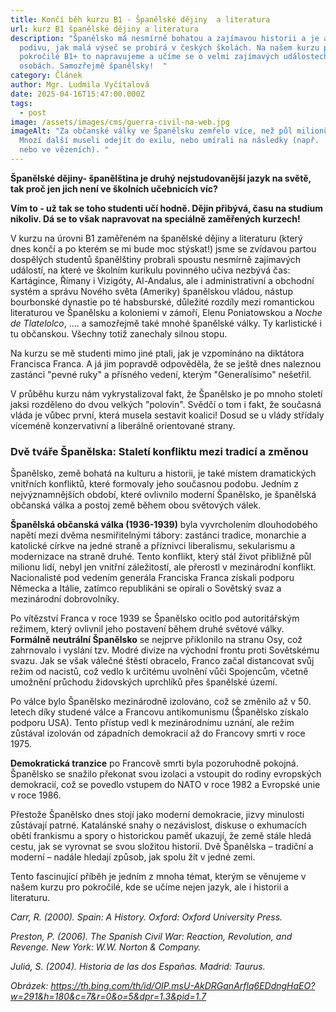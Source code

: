 ```yaml
---
title: Končí běh kurzu B1 - Španělské dějiny  a literatura
url: kurz B1 španělské dějiny a literatura
description: "Španělsko má nesmírně bohatou a zajímavou historii a je až k
  podivu, jak malá výseč se probírá v českých školách. Na našem kurzu pro
  pokročilé B1+ to napravujeme a učíme se o velmi zajímavých událostech i
  osobách. Samozřejmě španělsky!  "
category: Článek
author: Mgr. Ludmila Vyčítalová
date: 2025-04-16T15:47:00.000Z
tags:
  - post
image: /assets/images/cms/guerra-civil-na-web.jpg
imageAlt: "Za občanské války ve Španělsku zemřelo více, než půl milionů lidí.
  Mnozí další museli odejít do exilu, nebo umírali na následky (např.  hladem,
  nebo ve vězeních). "
---
```

**Španělské dějiny- španělština je druhý nejstudovanější jazyk na světě, tak proč jen jich není ve školních učebnicích víc?** 

**Vím to - už tak se toho studenti učí hodně. Dějin přibývá, času na studium nikoliv. Dá se to však napravovat na speciálně zaměřených kurzech!** 

V kurzu na úrovni B1 zaměřeném na španělské dějiny a literaturu (který dnes končí a po kterém se mi bude moc stýskat!) jsme se zvídavou partou dospělých studentů španělštiny probrali spoustu nesmírně zajímavých událostí, na které ve školním kurikulu povinného učiva nezbývá čas: Kartágince, Římany i Vizigóty, 
Al-Andalus, ale i administrativní a obchodní systém a správu Nového světa (Ameriky) španělskou vládou, nástup bourbonské dynastie po té habsburské, důležité rozdíly mezi romantickou literaturou ve Španělsku a koloniemi v zámoří, Elenu Poniatowskou a *Noche de Tlatelolco*, .... a samozřejmě také mnohé španělské války. Ty karlistické i tu občanskou. Všechny totiž zanechaly silnou stopu.

Na kurzu se mě studenti mimo jiné ptali, jak je vzpomínáno na diktátora Francisca Franca. A já jim popravdě odpověděla, že se ještě dnes naleznou zastánci "pevné ruky" a přísného vedení, kterým "Generalísimo" nešetřil. 

V průběhu kurzu nám vykrystalizoval fakt, že Španělsko je po mnoho století jaksi rozděleno do dvou velkých "polovin". Svědčí o tom i fakt, že současná vláda je vůbec první, která musela sestavit koalici! Dosud se u vlády střídaly víceméně konzervativní a liberálně orientované strany. 

### Dvě tváře Španělska: Staletí konfliktu mezi tradicí a změnou

Španělsko, země bohatá na kulturu a historii, je také místem dramatických vnitřních konfliktů, které formovaly jeho současnou podobu. Jedním z nejvýznamnějších období, které ovlivnilo moderní Španělsko, je španělská občanská válka a postoj země během obou světových válek.

**Španělská občanská válka (1936-1939)** byla vyvrcholením dlouhodobého napětí mezi dvěma nesmiřitelnými tábory: zastánci tradice, monarchie a katolické církve na jedné straně a příznivci liberalismu, sekularismu a modernizace na straně druhé. Tento konflikt, který stál život přibližně půl milionu lidí, nebyl jen vnitřní záležitostí, ale přerostl v mezinárodní konflikt. Nacionalisté pod vedením generála Franciska Franca získali podporu Německa a Itálie, zatímco republikáni se opírali o Sovětský svaz a mezinárodní dobrovolníky.

Po vítězství Franca v roce 1939 se Španělsko ocitlo pod autoritářským režimem, který ovlivnil jeho postavení během druhé světové války. **Formálně neutrální Španělsko** se nejprve přiklonilo na stranu Osy, což zahrnovalo i vyslání tzv. Modré divize na východní frontu proti Sovětskému svazu. Jak se však válečné štěstí obracelo, Franco začal distancovat svůj režim od nacistů, což vedlo k určitému uvolnění vůči Spojencům, včetně umožnění průchodu židovských uprchlíků přes španělské území.

Po válce bylo Španělsko mezinárodně izolováno, což se změnilo až v 50. letech díky studené válce a Francovu antikomunismu (Španělsko získalo podporu USA). Tento přístup vedl k mezinárodnímu uznání, ale režim zůstával izolován od západních demokracií až do Francovy smrti v roce 1975.

**Demokratická tranzice** po Francově smrti byla pozoruhodně pokojná. Španělsko se snažilo překonat svou izolaci a vstoupit do rodiny evropských demokracií, což se povedlo vstupem do NATO v roce 1982 a Evropské unie v roce 1986.

Přestože Španělsko dnes stojí jako moderní demokracie, jizvy minulosti zůstávají patrné. Katalánské snahy o nezávislost, diskuse o exhumacích obětí frankismu a spory o historickou paměť ukazují, že země stále hledá cestu, jak se vyrovnat se svou složitou historií. Dvě Španělska – tradiční a moderní – nadále hledají způsob, jak spolu žít v jedné zemi. 

Tento fascinující příběh je jedním z mnoha témat, kterým se věnujeme v našem kurzu pro pokročilé, kde se učíme nejen jazyk, ale i historii a literaturu. 

*Carr, R. (2000). Spain: A History. Oxford: Oxford University Press.*

*Preston, P. (2006). The Spanish Civil War: Reaction, Revolution, and Revenge. New York: W.W. Norton & Company.*

*Juliá, S. (2004). Historia de las dos Españas. Madrid: Taurus.*

*Obrázek: https://th.bing.com/th/id/OIP.msU-AkDRGanArflq6EDdngHaEO?w=291&h=180&c=7&r=0&o=5&dpr=1.3&pid=1.7*
